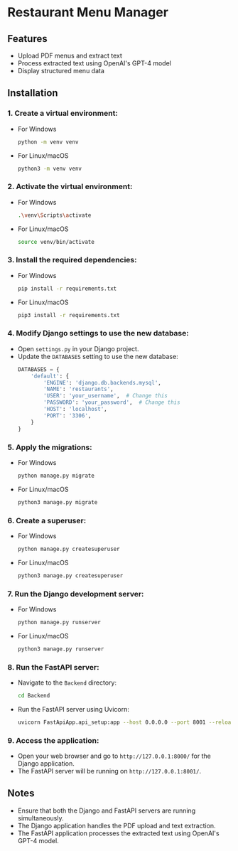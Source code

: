 # Restaurant Menu Manager

## Features
- Upload PDF menus and extract text
- Process extracted text using OpenAI's GPT-4 model
- Display structured menu data

## Installation

### 1. Create a virtual environment:
- For Windows
    ```sh
    python -m venv venv
    ```
- For Linux/macOS
    ```sh
    python3 -m venv venv
    ```

### 2. Activate the virtual environment:
- For Windows
    ```sh
    .\venv\Scripts\activate
    ```
- For Linux/macOS
    ```sh
    source venv/bin/activate
    ```

### 3. Install the required dependencies:
- For Windows
    ```sh
    pip install -r requirements.txt
    ```
- For Linux/macOS
    ```sh
    pip3 install -r requirements.txt
    ```

### 4. Modify Django settings to use the new database:
- Open `settings.py` in your Django project.
- Update the `DATABASES` setting to use the new database:
    ```python
    DATABASES = {
        'default': {
            'ENGINE': 'django.db.backends.mysql',
            'NAME': 'restaurants',
            'USER': 'your_username',  # Change this
            'PASSWORD': 'your_password',  # Change this
            'HOST': 'localhost',
            'PORT': '3306',
        }
    }
    ```

### 5. Apply the migrations:
- For Windows
    ```sh
    python manage.py migrate
    ```
- For Linux/macOS
    ```sh
    python3 manage.py migrate
    ```

### 6. Create a superuser:
- For Windows
    ```sh
    python manage.py createsuperuser
    ```
- For Linux/macOS
    ```sh
    python3 manage.py createsuperuser
    ```

### 7. Run the Django development server:
- For Windows
    ```sh
    python manage.py runserver
    ```
- For Linux/macOS
    ```sh
    python3 manage.py runserver
    ```

### 8. Run the FastAPI server:
- Navigate to the `Backend` directory:
    ```sh
    cd Backend
    ```
- Run the FastAPI server using Uvicorn:
    ```sh
    uvicorn FastApiApp.api_setup:app --host 0.0.0.0 --port 8001 --reload
    ```

### 9. Access the application:
- Open your web browser and go to `http://127.0.0.1:8000/` for the Django application.
- The FastAPI server will be running on `http://127.0.0.1:8001/`.

## Notes
- Ensure that both the Django and FastAPI servers are running simultaneously.
- The Django application handles the PDF upload and text extraction.
- The FastAPI application processes the extracted text using OpenAI's GPT-4 model.